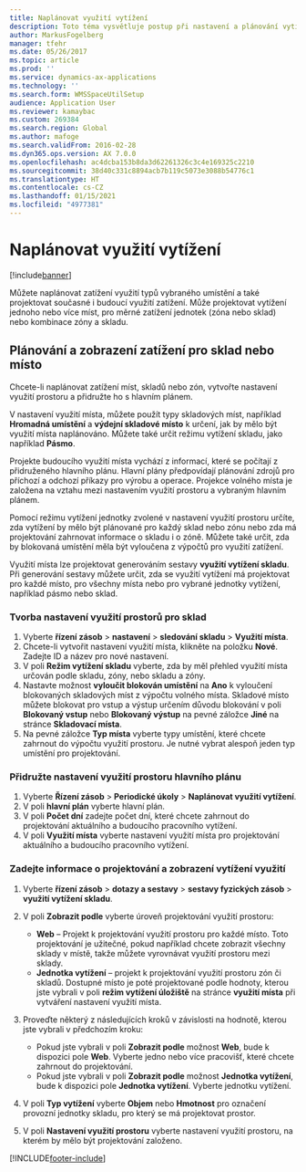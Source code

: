 ```yaml
---
title: Naplánovat využití vytížení
description: Toto téma vysvětluje postup při nastavení a plánování vytížení v určitém skladu.
author: MarkusFogelberg
manager: tfehr
ms.date: 05/26/2017
ms.topic: article
ms.prod: ''
ms.service: dynamics-ax-applications
ms.technology: ''
ms.search.form: WMSSpaceUtilSetup
audience: Application User
ms.reviewer: kamaybac
ms.custom: 269384
ms.search.region: Global
ms.author: mafoge
ms.search.validFrom: 2016-02-28
ms.dyn365.ops.version: AX 7.0.0
ms.openlocfilehash: ac4dcba153b8da3d62261326c3c4e169325c2210
ms.sourcegitcommit: 38d40c331c8894acb7b119c5073e3088b54776c1
ms.translationtype: HT
ms.contentlocale: cs-CZ
ms.lasthandoff: 01/15/2021
ms.locfileid: "4977381"
---
```

# <a name="schedule-load-utilization"></a>Naplánovat využití vytížení

[!include[banner](../includes/banner.md)]

Můžete naplánovat zatížení využití typů vybraného umístění a také projektovat současné i budoucí využití zatížení. Může projektovat vytížení jednoho nebo více míst, pro měrné zatížení jednotek (zóna nebo sklad) nebo kombinace zóny a skladu.

## <a name="schedule-and-view-the-load-for-a-warehouse-or-site"></a>Plánování a zobrazení zatížení pro sklad nebo místo

Chcete-li naplánovat zatížení míst, skladů nebo zón, vytvořte nastavení využití prostoru a přidružte ho s hlavním plánem.

V nastavení využití místa, můžete použít typy skladových míst, například **Hromadná umístění** a **výdejní skladové místo** k určení, jak by mělo být využití místa naplánováno. Můžete také určit režimu vytížení skladu, jako například **Pásmo**.

Projekte budoucího využití místa vychází z informací, které se počítají z přidruženého hlavního plánu. Hlavní plány předpovídají plánování zdrojů pro příchozí a odchozí příkazy pro výrobu a operace. Projekce volného místa je založena na vztahu mezi nastavením využití prostoru a vybraným hlavním plánem.

Pomocí režimu vytížení jednotky zvolené v nastavení využití prostoru určíte, zda vytížení by mělo být plánované pro každý sklad nebo zónu nebo zda má projektování zahrnovat informace o skladu i o zóně. Můžete také určit, zda by blokovaná umístění měla být vyloučena z výpočtů pro využití zatížení.

Využití místa lze projektovat generováním sestavy **využití vytížení skladu**. Při generování sestavy můžete určit, zda se využití vytížení má projektovat pro každé místo, pro všechny místa nebo pro vybrané jednotky vytížení, například pásmo nebo sklad.

### <a name="create-a-space-utilization-setup-for-a-warehouse"></a>Tvorba nastavení využití prostorů pro sklad

1. Vyberte **řízení zásob** \> **nastavení** \> **sledování skladu** \> **Využití místa**.
2. Chcete-li vytvořit nastavení využití místa, klikněte na položku **Nové**. Zadejte ID a název pro nové nastavení.
3. V poli **Režim vytížení skladu** vyberte, zda by měl přehled využití místa určován podle skladu, zóny, nebo skladu a zóny.
4. Nastavte možnost **vyloučit blokován umístění** na **Ano** k vyloučení blokovaných skladových míst z výpočtu volného místa. Skladové místo můžete blokovat pro vstup a výstup určením důvodu blokování v poli **Blokovaný vstup** nebo **Blokovaný výstup** na pevné záložce **Jiné** na stránce **Skladovací místa**.
5. Na pevné záložce **Typ místa** vyberte typy umístění, které chcete zahrnout do výpočtu využití prostoru. Je nutné vybrat alespoň jeden typ umístění pro projektování.

### <a name="associate-a-space-utilization-setup-with-a-master-plan"></a>Přidružte nastavení využití prostoru hlavního plánu

1. Vyberte **Řízení zásob** \> **Periodické úkoly** \> **Naplánovat využití vytížení**.
2. V poli **hlavní plán** vyberte hlavní plán.
3. V poli **Počet dní** zadejte počet dní, které chcete zahrnout do projektování aktuálního a budoucího pracovního vytížení.
4. V poli **Využití místa** vyberte nastavení využití místa pro projektování aktuálního a budoucího pracovního vytížení.

### <a name="specify-the-load-utilization-projection-and-view-information"></a>Zadejte informace o projektování a zobrazení vytížení využití

1. Vyberte **řízení zásob** \> **dotazy a sestavy** \> **sestavy fyzických zásob** \> **využití vytížení skladu**.
2. V poli **Zobrazit podle** vyberte úroveň projektování využití prostoru:

    - **Web** – Projekt k projektování využití prostoru pro každé místo. Toto projektování je užitečné, pokud například chcete zobrazit všechny sklady v místě, takže můžete vyrovnávat využití prostoru mezi sklady.
    - **Jednotka vytížení** – projekt k projektování využití prostoru zón či skladů. Dostupné místo je poté projektované podle hodnoty, kterou jste vybrali v poli **režim vytížení úložiště** na stránce **využití místa** při vytváření nastavení využití místa.

3. Proveďte některý z následujících kroků v závislosti na hodnotě, kterou jste vybrali v předchozím kroku:

    - Pokud jste vybrali v poli **Zobrazit podle** možnost **Web**, bude k dispozici pole **Web**. Vyberte jedno nebo více pracovišť, které chcete zahrnout do projektování.
    - Pokud jste vybrali v poli **Zobrazit podle** možnost **Jednotka vytížení**, bude k dispozici pole **Jednotka vytížení**. Vyberte jednotku vytížení.

4. V poli **Typ vytížení** vyberte **Objem** nebo **Hmotnost** pro označení provozní jednotky skladu, pro který se má projektovat prostor.
5. V poli **Nastavení využití prostoru** vyberte nastavení využití prostoru, na kterém by mělo být projektování založeno.


[!INCLUDE[footer-include](../../includes/footer-banner.md)]